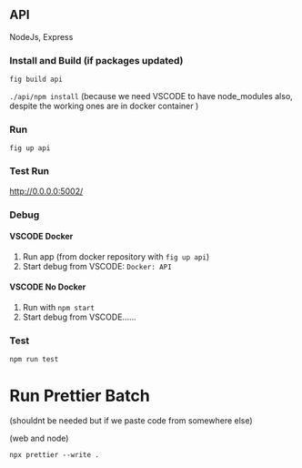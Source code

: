 ## API
NodeJs, Express

### Install and Build (if packages updated)
`fig build api`

`./api/npm install` (because we need VSCODE to have node_modules also, despite the working ones are in docker container )

### Run
`fig up api`

### Test Run
http://0.0.0.0:5002/

### Debug

#### VSCODE Docker
1) Run app (from docker repository with `fig up api`)
2) Start debug from VSCODE: `Docker: API`

#### VSCODE No Docker
1) Run with `npm start`
2) Start debug from VSCODE......

### Test
`npm run test`


# Run Prettier Batch
(shouldnt be needed but if we paste code from somewhere else)

(web and node)

`npx prettier --write .`
